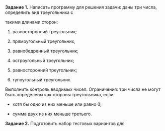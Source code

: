 **Задание 1.** Написать программу для решения задачи: даны три числа, определить вид треугольника с

такими длинами сторон:

1) разносторонний треугольник;

4) прямоугольный треугольних,

2) равнобедренный треугольник;

5) остроугольный треугольник;

3) равносторонний треугольник;

6) тупоугольный треугольних.

Выполнить контроль вводимых чисел. Ограничения: три числа не могут быть определены как стороны треугольника, если

- хотя бы одно из них меньше или равно 0;

- сумма двух из них меньше третьего.

**Задание 2.** Подготовить набор тестовых вариантов для
